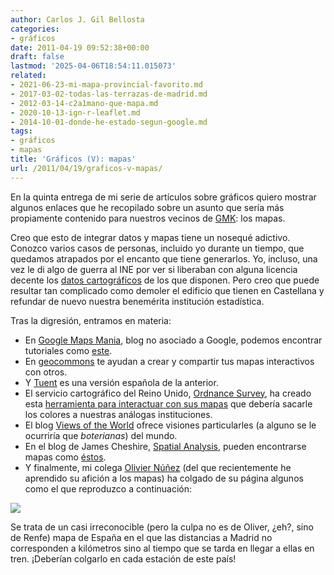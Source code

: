 ```yaml
---
author: Carlos J. Gil Bellosta
categories:
- gráficos
date: 2011-04-19 09:52:38+00:00
draft: false
lastmod: '2025-04-06T18:54:11.015073'
related:
- 2021-06-23-mi-mapa-provincial-favorito.md
- 2017-03-02-todas-las-terrazas-de-madrid.md
- 2012-03-14-c2a1mano-que-mapa.md
- 2020-10-13-ign-r-leaflet.md
- 2014-10-01-donde-he-estado-segun-google.md
tags:
- gráficos
- mapas
title: 'Gráficos (V): mapas'
url: /2011/04/19/graficos-v-mapas/
---
```


En la quinta entrega de mi serie de artículos sobre gráficos quiero mostrar algunos enlaces que he recopilado sobre un asunto que sería más propiamente contenido para nuestros vecinos de [GMK](http://geomarketingspain.blogspot.com/): los mapas.

Creo que esto de integrar datos y mapas tiene un nosequé adictivo. Conozco varios casos de personas, incluido yo durante un tiempo, que quedamos atrapados por el encanto que tiene generarlos. Yo, incluso, una vez le di algo de guerra al INE por ver si liberaban con alguna licencia decente los [datos cartográficos](http://nerea.ine.es/prodyser/pcaxis/pcaxis.htm#4) de los que disponen. Pero creo que puede resultar tan complicado como demoler el edificio que tienen en Castellana y refundar de nuevo nuestra benemérita institución estadística.

Tras la digresión, entramos en materia:



* En [Google Maps Mania](http://googlemapsmania.blogspot.com/), blog no asociado a Google, podemos encontrar tutoriales como [este](http://googlemapsmania.blogspot.com/2011/02/google-maps-fusion-tables-hacks.html).
* En [geocommons](http://geocommons.com/) te ayudan a crear y compartir tus mapas interactivos con otros.
* Y [Tuent](http://tuent.com/) es una versión española de la anterior.
* El servicio cartográfico del Reino Unido, [Ordnance Survey](http://www.ordnancesurvey.co.uk), ha creado esta [herramienta para interactuar con sus mapas](http://openspace.ordnancesurvey.co.uk/openspace/) que debería sacarle los colores a nuestras análogas instituciones.
* El blog [Views of the World](http://www.viewsoftheworld.net/?p=1242) ofrece visiones particularles (a alguno se le ocurriría que _boterianas_) del mundo.
* En el blog de James Cheshire, [Spatial Analysis](http://spatialanalysis.co.uk), pueden encontrarse mapas como [éstos](http://spatialanalysis.co.uk/2011/03/17/global-migration-maps/).
* Y finalmente, mi colega [Olivier Núñez](http://www.iberstat.es/mapas/) (del que recientemente he aprendido su afición a los mapas) ha colgado de su página algunos como el que reproduzco a continuación:



[![](/wp-uploads/2011/04/MapaMadrid.jpg)
](/wp-uploads/2011/04/MapaMadrid.jpg)



Se trata de un casi irreconocible (pero la culpa no es de Oliver, ¿eh?, sino de Renfe) mapa de España en el que las distancias a Madrid no corresponden a kilómetros sino al tiempo que se tarda en llegar a ellas en tren. ¡Deberían colgarlo en cada estación de este país!